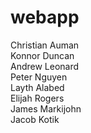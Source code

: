 # webapp
Christian Auman
<br>Konnor Duncan
<br>Andrew Leonard
<br>Peter Nguyen
<br>Layth Alabed
<br>Elijah Rogers
<br>James Markijohn
<br>Jacob Kotik
